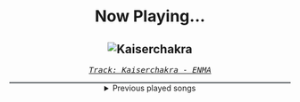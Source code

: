 <div align="center"> 
<h1>Now Playing...</h1>

![Kaiserchakra](https://i.scdn.co/image/ab67616d00001e02b6e1fc52cd019e74b70e5550)
--
_<samp><a href="https://open.spotify.com/track/3PcjH8VkfOlQSCtepBX7LH">Track: Kaiserchakra - ENMA</a></samp>_

<div style="border: 1px #4B5054 solid"></div>
<details>
  <summary>
    Previous played songs
  </summary>
  <table>
    <thead>
      <tr>
        <th>
          Artist
        </th>
        <th>
          Song
        </th>
        <th>
          Link
        </th>
      </tr>
    </thead>
    <tbody>
      <tr><td>ENMA</td><td>Kaiserchakra</td><td><a href="https://open.spotify.com/track/3PcjH8VkfOlQSCtepBX7LH">https://open.spotify.com/track/3PcjH8VkfOlQSCtepBX7LH</a></td></tr><tr><td>ENMA</td><td>Kaiserchakra</td><td><a href="https://open.spotify.com/track/3PcjH8VkfOlQSCtepBX7LH">https://open.spotify.com/track/3PcjH8VkfOlQSCtepBX7LH</a></td></tr><tr><td>ENMA</td><td>Nami Chan</td><td><a href="https://open.spotify.com/track/4YMS8InWTKHbwluZEZBLsx">https://open.spotify.com/track/4YMS8InWTKHbwluZEZBLsx</a></td></tr><tr><td>ENMA</td><td>Königschakra</td><td><a href="https://open.spotify.com/track/1aMZNULT5x5EHC1tceVcX4">https://open.spotify.com/track/1aMZNULT5x5EHC1tceVcX4</a></td></tr><tr><td>Anbu Monastir</td><td>Der sechste Hokage - Kakashi</td><td><a href="https://open.spotify.com/track/5a1qjwpNTOO0IoZ3Bl1ybs">https://open.spotify.com/track/5a1qjwpNTOO0IoZ3Bl1ybs</a></td></tr><tr><td>ENMA</td><td>9 Schwertscheiden</td><td><a href="https://open.spotify.com/track/1aXNdmw4aJ1zlctiTjV1iC">https://open.spotify.com/track/1aXNdmw4aJ1zlctiTjV1iC</a></td></tr><tr><td>ENMA</td><td>Eren Jäger</td><td><a href="https://open.spotify.com/track/4Z65vv4HB1FSl6ymKF2Ylv">https://open.spotify.com/track/4Z65vv4HB1FSl6ymKF2Ylv</a></td></tr><tr><td>ENMA</td><td>Das Leben des Sai</td><td><a href="https://open.spotify.com/track/2PFhhpcJBrRY9TupsoEIlu">https://open.spotify.com/track/2PFhhpcJBrRY9TupsoEIlu</a></td></tr><tr><td>ENMA</td><td>Badass</td><td><a href="https://open.spotify.com/track/0BcHvWdmrknSxmZxt5diht">https://open.spotify.com/track/0BcHvWdmrknSxmZxt5diht</a></td></tr><tr><td>ENMA</td><td>Black Leg - Instrumental</td><td><a href="https://open.spotify.com/track/5OhExrRM6gL0k9mMn6sr3v">https://open.spotify.com/track/5OhExrRM6gL0k9mMn6sr3v</a></td></tr><tr><td>ENMA</td><td>Black Leg (Sanji Song)</td><td><a href="https://open.spotify.com/track/7JMJlvMIhphXYQd1ZDgIxU">https://open.spotify.com/track/7JMJlvMIhphXYQd1ZDgIxU</a></td></tr><tr><td>ENMA</td><td>Piratenjäger - Instrumental</td><td><a href="https://open.spotify.com/track/5DGgy9Jbh6ciP1OL7KDIA4">https://open.spotify.com/track/5DGgy9Jbh6ciP1OL7KDIA4</a></td></tr><tr><td>ENMA</td><td>Piratenjäger (Zorro Song)</td><td><a href="https://open.spotify.com/track/7IimGuQcXnVs3I54FZFCgI">https://open.spotify.com/track/7IimGuQcXnVs3I54FZFCgI</a></td></tr><tr><td>ENMA</td><td>Robin Chan</td><td><a href="https://open.spotify.com/track/099fcUrqMBU37dCdfShcqe">https://open.spotify.com/track/099fcUrqMBU37dCdfShcqe</a></td></tr><tr><td>ENMA</td><td>Formel 6</td><td><a href="https://open.spotify.com/track/4OpihpMU20T9K2TC7NTGmC">https://open.spotify.com/track/4OpihpMU20T9K2TC7NTGmC</a></td></tr><tr><td>ENMA</td><td>Sterben im Stehen (Whitebeard Song)</td><td><a href="https://open.spotify.com/track/2XZcFHgFaGB0OrZAwJEDxp">https://open.spotify.com/track/2XZcFHgFaGB0OrZAwJEDxp</a></td></tr><tr><td>ENMA</td><td>Trommeln der Befreiung - Instrumental</td><td><a href="https://open.spotify.com/track/3bziY437g7qdmvavFwsd8s">https://open.spotify.com/track/3bziY437g7qdmvavFwsd8s</a></td></tr><tr><td>ENMA</td><td>Trommeln der Befreiung</td><td><a href="https://open.spotify.com/track/41tGPvL8KmkThV57zCKLW7">https://open.spotify.com/track/41tGPvL8KmkThV57zCKLW7</a></td></tr><tr><td>ENMA</td><td>Kaiser Kaido - Instrumental</td><td><a href="https://open.spotify.com/track/7cUw6FW12NiDpp0pRuDi8Y">https://open.spotify.com/track/7cUw6FW12NiDpp0pRuDi8Y</a></td></tr><tr><td>ENMA</td><td>Kaiser Kaido</td><td><a href="https://open.spotify.com/track/4erD2PHeEXEpXnh73C5GZj">https://open.spotify.com/track/4erD2PHeEXEpXnh73C5GZj</a></td></tr>
    </tbody>
  </table>
</details>

</div>
